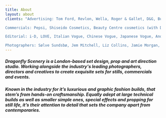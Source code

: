 ```yaml
---
title: About
layout: about
clients: "Advertising: Tom Ford, Revlon, Wella, Roger & Gallet, D&G, Burberry, Gucci, Pantene, Nike, Aquascutum, Hugo Boss, Swarovski, H&M, St Tropez, Puma, La Prairie, Joop, Agent Provocateur, Paul Smith, YSL, Boots, Volkswagen, Kit Kat, Yellow Pages.

Commercials: Pepsi, Shiseido Cosmetics, Beauty Centre cosmetics (with David and Victoria Beckham)

Editorial: i-D, LOVE, Italian Vogue, Chinese Vogue, Japanese Vogue, Another Man, Man About Town, Pop, Numero, Vanity Fair, Arena, L’Officiel, V magazine, British Vogue, French Vogue, US Vogue, GQ Style Germany , T magazine

Photographers: Sølve Sundsbø, Jem Mitchell, Liz Collins, Jamie Morgan, Willy Vanderperre, Nadav Kander, Mert & Marcus, Tom Ford, Luis Sanchis, Mario Sorrenti, David Slijper, Gregoire Alexandre, Mariano Vivanco, Sean & Seng"
---
```


##### Dragonfly Scenery is a London-based set design, prop and art direction studio. Working alongside the industry's leading photographers, directors and creatives to create exquisite sets for stills, commercials and events.

##### Known in the industry for it’s luxurious and graphic fashion builds, that stem’s from hands-on craftsmanship. Equally adept at large technical builds as well as smaller simple ones, special effects and propping for still life, it’s their attention to detail that sets the company apart from contemporaries.